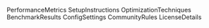 PerformanceMetrics
SetupInstructions
OptimizationTechniques
BenchmarkResults
ConfigSettings
CommunityRules
LicenseDetails
